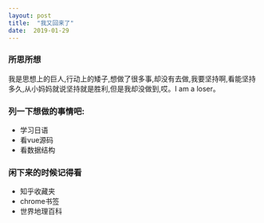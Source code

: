 ```yaml
---
layout: post
title:  "我又回来了"
date:  2019-01-29
---
```


### 所思所想

我是思想上的巨人,行动上的矮子,想做了很多事,却没有去做,我要坚持啊,看能坚持多久,从小妈妈就说坚持就是胜利,但是我却没做到,哎。I am a loser。

### 列一下想做的事情吧:
* 学习日语
* 看vue源码
* 看数据结构


### 闲下来的时候记得看

* 知乎收藏夹
* chrome书签
* 世界地理百科